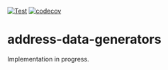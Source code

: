 [![Test](https://github.com/jp-postal-code/address-data-generator/actions/workflows/test.yml/badge.svg)](https://github.com/jp-postal-code/address-data-generator/actions/workflows/test.yml)
[![codecov](https://codecov.io/gh/jp-postal-code/address-data-generator/branch/main/graph/badge.svg?token=SKUHBXE40H)](https://codecov.io/gh/jp-postal-code/address-data-generator)

# address-data-generators

Implementation in progress.

